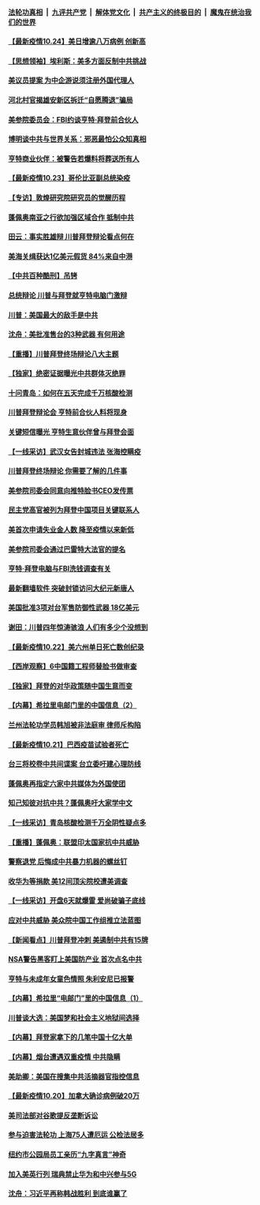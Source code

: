 

####  [法轮功真相](../../../../basic/blob/master/README.md?t=10241702) &nbsp;|&nbsp; [九评共产党](../../../../9ping.md/blob/master/README.md?t=10241702) &nbsp;|&nbsp; [解体党文化](../../../../jtdwh.md/blob/master/README.md?t=10241702)  &nbsp;|&nbsp; [共产主义的终极目的](../../../../gczydzjmd.md/blob/master/README.md?t=10241702) &nbsp;|&nbsp; [魔鬼在统治我们的世界](../../../../mgztzwmdsj.md/blob/master/README.md?t=10241702) 

#### [【最新疫情10.24】美日增逾八万病例 创新高](../pages/nf4514/n12498329.md?t=10241702) 

#### [【思想领袖】埃利斯：美多方面反制中共挑战](../pages/nf4514/n12445922.md?t=10241702) 

#### [美议员提案 为中企游说须注册外国代理人](../pages/nf4514/n12498034.md?t=10241702) 

#### [河北村官揭雄安新区拆迁“自愿腾退”骗局](../pages/nf4514/n12494947.md?t=10241702) 

#### [美参院委员会：FBI约谈亨特‧拜登前合伙人](../pages/nf4514/n12497554.md?t=10241702) 

#### [博明谈中共与世界关系：邪恶最怕公众知真相](../pages/nf4514/n12497540.md?t=10241702) 

#### [亨特商业伙伴：被警告若爆料将葬送所有人](../pages/nf4514/n12497416.md?t=10241702) 

#### [【最新疫情10.23】哥伦比亚副总统染疫](../pages/nf4514/n12495030.md?t=10241702) 

#### [【专访】敦煌研究院研究员的觉醒历程](../pages/nf4514/n12496954.md?t=10241702) 

#### [蓬佩奥南亚之行欲加强区域合作 抵制中共](../pages/nf4514/n12496846.md?t=10241702) 

#### [田云：事实胜雄辩 川普拜登辩论看点何在](../pages/nf4514/n12496110.md?t=10241702) 

#### [美海关缉获达1亿美元假货 84%来自中港](../pages/nf4514/n12495384.md?t=10241702) 

#### [【中共百种酷刑】吊铐](../pages/nf4514/n12495099.md?t=10241702) 

#### [总统辩论 川普与拜登就亨特电脑门激辩](../pages/nf4514/n12495403.md?t=10241702) 

#### [川普：美国最大的敌手是中共](../pages/nf4514/n12495501.md?t=10241702) 

#### [沈舟：美批准售台的3种武器 有何用途](../pages/nf4514/n12494938.md?t=10241702) 

#### [【重播】川普拜登终场辩论八大主题](../pages/nf4514/n12476064.md?t=10241702) 

#### [【独家】绝密证据曝光中共群体灭绝罪](../pages/nf4514/n12476368.md?t=10241702) 

#### [十问青岛：如何在五天完成千万核酸检测](../pages/nf4514/n12495101.md?t=10241702) 

#### [川普拜登辩论会 亨特前合伙人料将现身](../pages/nf4514/n12495297.md?t=10241702) 

#### [关键短信曝光 亨特生意伙伴曾与拜登会面](../pages/nf4514/n12495043.md?t=10241702) 

#### [【一线采访】武汉女告封城违法 张海控瞒疫](../pages/nf4514/n12495048.md?t=10241702) 

#### [川普拜登终场辩论 你需要了解的几件事](../pages/nf4514/n12494694.md?t=10241702) 

#### [美参院司委会同意向推特脸书CEO发传票](../pages/nf4514/n12494730.md?t=10241702) 

#### [民主党高官被列为拜登中国项目关键联系人](../pages/nf4514/n12494728.md?t=10241702) 

#### [美首次申请失业金人数 降至疫情以来新低](../pages/nf4514/n12494345.md?t=10241702) 

#### [美参院司委会通过巴雷特大法官的提名](../pages/nf4514/n12494569.md?t=10241702) 

#### [亨特·拜登电脑与FBI洗钱调查有关](../pages/nf4514/n12494316.md?t=10241702) 

#### [最新翻墙软件 突破封锁访问大纪元新唐人](../pages/nf4514/n11971400.md?t=10241702) 

#### [美国批准3项对台军售防御性武器 18亿美元](../pages/nf4514/n12493768.md?t=10241702) 

#### [谢田：川普四年惊涛骇浪 人们有多少个没想到](../pages/nf4514/n12493621.md?t=10241702) 

#### [【最新疫情10.22】美六州单日死亡数创纪录](../pages/nf4514/n12492788.md?t=10241702) 

#### [【西岸观察】6中国籍工程师替脸书做审查](../pages/nf4514/n12492909.md?t=10241702) 

#### [【独家】拜登的对华政策随中国生意而变](../pages/nf4514/n12492345.md?t=10241702) 

#### [【内幕】希拉里电邮门里的中国信息（2）](../pages/nf4514/n12492355.md?t=10241702) 

#### [兰州法轮功学员韩旭被非法庭审 律师斥构陷](../pages/nf4514/n12489159.md?t=10241702) 

#### [【最新疫情10.21】巴西疫苗试验者死亡](../pages/nf4514/n12489936.md?t=10241702) 

#### [台三将校卷中共间谍案 台立委吁建心理防线](../pages/nf4514/n12491595.md?t=10241702) 

#### [蓬佩奥再指定六家中共媒体为外国使团](../pages/nf4514/n12492031.md?t=10241702) 

#### [知己知彼对抗中共？蓬佩奥吁大家学中文](../pages/nf4514/n12491901.md?t=10241702) 

#### [【一线采访】青岛核酸检测千万全阴性疑点多](../pages/nf4514/n12491591.md?t=10241702) 

#### [【重播】蓬佩奥：联盟印太国家抗中共威胁](../pages/nf4514/n12491664.md?t=10241702) 

#### [警察退党 后悔成中共暴力机器的螺丝钉](../pages/nf4514/n12484487.md?t=10241702) 

#### [收华为等捐款 美12间顶尖院校遭美调查](../pages/nf4514/n12491165.md?t=10241702) 

#### [【一线采访】开盘6天就爆雷 爱尚破骗子底线](../pages/nf4514/n12490614.md?t=10241702) 

#### [应对中共威胁 美众院中国工作组推立法蓝图](../pages/nf4514/n12490849.md?t=10241702) 

#### [【新闻看点】川普拜登冲刺 美遏制中共有15牌](../pages/nf4514/n12489978.md?t=10241702) 

#### [NSA警告黑客盯上美国防产业 首次点名中共](../pages/nf4514/n12489650.md?t=10241702) 

#### [亨特与未成年女童色情照 朱利安尼已报警](../pages/nf4514/n12490151.md?t=10241702) 

#### [【内幕】希拉里“电邮门”里的中国信息（1）](../pages/nf4514/n12489911.md?t=10241702) 

#### [川普谈大选：美国梦和社会主义地狱间选择](../pages/nf4514/n12489876.md?t=10241702) 

#### [【内幕】拜登家拿下的几笔中国十亿大单](../pages/nf4514/n12487902.md?t=10241702) 

#### [【内幕】烟台遭遇双重疫情 中共隐瞒](../pages/nf4514/n12479828.md?t=10241702) 

#### [美助卿：美国在搜集中共活摘器官指控信息](../pages/nf4514/n12489638.md?t=10241702) 

#### [【最新疫情10.20】加拿大确诊病例破20万](../pages/nf4514/n12487702.md?t=10241702) 

#### [美司法部对谷歌提反垄断诉讼](../pages/nf4514/n12489091.md?t=10241702) 

#### [参与迫害法轮功 上海75人遭厄运 公检法居多](../pages/nf4514/n12488598.md?t=10241702) 

#### [纽约市公园局员工亲历“九字真言”神奇](../pages/nf4514/n12488108.md?t=10241702) 

#### [加入美英行列 瑞典禁止华为和中兴参与5G](../pages/nf4514/n12488805.md?t=10241702) 

#### [沈舟：习近平再称韩战胜利 到底谁赢了](../pages/nf4514/n12487611.md?t=10241702) 

